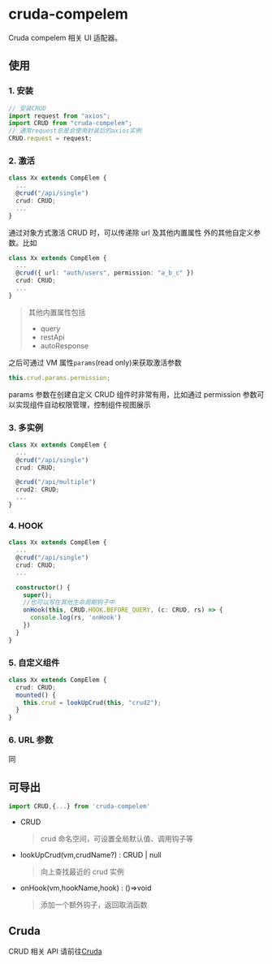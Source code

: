 # cruda-compelem

Cruda compelem 相关 UI 适配器。

## 使用

### 1. 安装

```ts
// 安装CRUD
import request from "axios";
import CRUD from "cruda-compelem";
// 通常request总是会使用封装后的axios实例
CRUD.request = request;
```

### 2. 激活

```ts
class Xx extends CompElem {
  ...
  @crud("/api/single")
  crud: CRUD;
  ...
}
```

通过对象方式激活 CRUD 时，可以传递除 url 及其他内置属性 外的其他自定义参数。比如

```ts
class Xx extends CompElem {
  ...
  @crud({ url: "auth/users", permission: "a_b_c" })
  crud: CRUD;
  ...
}
```

> 其他内置属性包括
>
> - query
> - restApi
> - autoResponse

之后可通过 VM 属性`params`(read only)来获取激活参数

```js
this.crud.params.permission;
```

params 参数在创建自定义 CRUD 组件时非常有用，比如通过 permission 参数可以实现组件自动权限管理，控制组件视图展示

### 3. 多实例

```ts
class Xx extends CompElem {
  ...
  @crud("/api/single")
  crud: CRUD;

  @crud("/api/multiple")
  crud2: CRUD;
  ...
}
```

### 4. HOOK

```ts
class Xx extends CompElem {
  ...
  @crud("/api/single")
  crud: CRUD;
  ...

  constructor() {
    super();
    //也可以写在其他生命周期钩子中
    onHook(this, CRUD.HOOK.BEFORE_QUERY, (c: CRUD, rs) => {
      console.log(rs, 'onHook')
    })
  }
}
```

### 5. 自定义组件

```ts
class Xx extends CompElem {
  crud: CRUD;
  mounted() {
    this.crud = lookUpCrud(this, "crud2");
  }
}
```

### 6. URL 参数

同

## 可导出

```js
import CRUD,{...} from 'cruda-compelem'
```

- CRUD
  > crud 命名空间，可设置全局默认值、调用钩子等
- lookUpCrud(vm,crudName?) : CRUD | null
  > 向上查找最近的 crud 实例
- onHook(vm,hookName,hook) : ()=>void
  > 添加一个额外钩子，返回取消函数

## Cruda

CRUD 相关 API 请前往[Cruda](https://github.com/holyhigh2/cruda)
